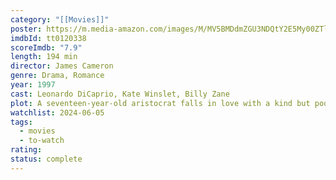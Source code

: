 ```yaml
---
category: "[[Movies]]"
poster: https://m.media-amazon.com/images/M/MV5BMDdmZGU3NDQtY2E5My00ZTliLWIzOTUtMTY4ZGI1YjdiNjk3XkEyXkFqcGdeQXVyNTA4NzY1MzY@._V1_SX300.jpg
imdbId: tt0120338
scoreImdb: "7.9"
length: 194 min
director: James Cameron
genre: Drama, Romance
year: 1997
cast: Leonardo DiCaprio, Kate Winslet, Billy Zane
plot: A seventeen-year-old aristocrat falls in love with a kind but poor artist aboard the luxurious, ill-fated R.M.S. Titanic.
watchlist: 2024-06-05
tags:
  - movies
  - to-watch
rating: 
status: complete
---
```

